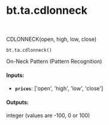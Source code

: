 <div itemscope itemtype="http://developers.google.com/ReferenceObject">
<meta itemprop="name" content="bt.ta.cdlonneck" />
<meta itemprop="path" content="Stable" />
</div>

# bt.ta.cdlonneck

<!-- Insert buttons and diff -->

<table class="tfo-notebook-buttons tfo-api nocontent" align="left">

</table>



CDLONNECK(open, high, low, close)

<pre class="devsite-click-to-copy prettyprint lang-py tfo-signature-link">
<code>bt.ta.cdlonneck()
</code></pre>



<!-- Placeholder for "Used in" -->

On-Neck Pattern (Pattern Recognition)

#### Inputs:


* <b>`prices`</b>: ['open', 'high', 'low', 'close']


#### Outputs:

integer (values are -100, 0 or 100)
